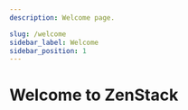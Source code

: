 ```yaml
---
description: Welcome page.

slug: /welcome
sidebar_label: Welcome
sidebar_position: 1
---
```


# Welcome to ZenStack
